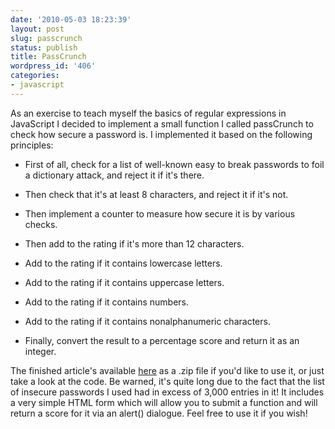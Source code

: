 ```yaml
---
date: '2010-05-03 18:23:39'
layout: post
slug: passcrunch
status: publish
title: PassCrunch
wordpress_id: '406'
categories:
- javascript
---
```


As an exercise to teach myself the basics of regular expressions in JavaScript I decided to implement a small function I called passCrunch to check how secure a password is. I implemented it based on the following principles:



	
  * First of all, check for a list of well-known easy to break passwords to foil a dictionary attack, and reject it if it's there.

	
  * Then check that it's at least 8 characters, and reject it if it's not.

	
  * Then implement a counter to measure how secure it is by various checks.

	
  * Then add to the rating if it's more than 12 characters.

	
  * Add to the rating if it contains lowercase letters.

	
  * Add to the rating if it contains uppercase letters.

	
  * Add to the rating if it contains numbers.

	
  * Add to the rating if it contains nonalphanumeric characters.

	
  * Finally, convert the result to a percentage score and return it as an integer.


The finished article's available [here](http://dl.dropbox.com/u/5031/passcrunch.zip) as a .zip file if you'd like to use it, or just take a look at the code. Be warned, it's quite long due to the fact that the list of insecure passwords I used had in excess of 3,000 entries in it! It includes a very simple HTML form which will allow you to submit a function and will return a score for it via an alert() dialogue. Feel free to use it if you wish!
